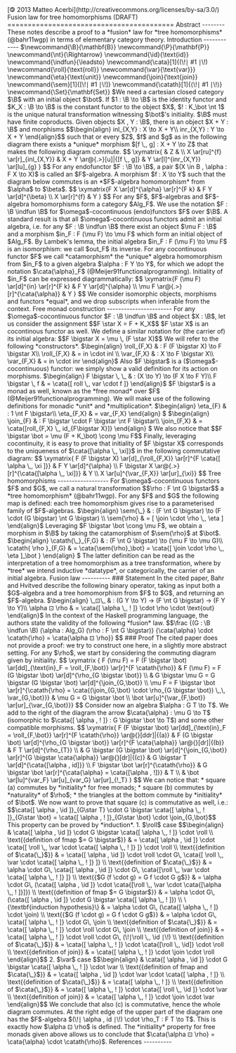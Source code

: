 <!-- (progn (setq compilation-window-height 0)
            (setq compilation-scroll-output nil)
			(defun make-thom () (if (equal (buffer-name) "thomcat.md")
                                            (compile "runhaskell Make.hs")))
			(add-hook 'after-save-hook 'make-thom))
     (remove-hook 'after-save-hook 'make-thom)
--!>

<script type="text/x-mathjax-config">
  MathJax.Hub.Config({
    extensions: ["tex2jax.js","fp.js"],
    //                         ^^^^^load fp.js
    jax: ["input/TeX","output/HTML-CSS"],
    "HTML-CSS": {
      styles: {".MathJax_Preview": {visibility: "hidden"}}
    },
    tex2jax: {inlineMath: [["$","$"],["\\(","\\)"]]},
    TeX: {extensions: ["xypic.js", "AMSmath.js","AMSsymbols.js"]}
    //                  ^^^^^^^^load xypic.js
  });
</script>

[<span style="-moz-transform: scaleX(-1); -o-transform: scaleX(-1); -webkit-transform: scaleX(-1); transform: scaleX(-1); display: inline-block;">
    ©
</span> 2013 Matteo Acerbi](http://creativecommons.org/licenses/by-sa/3.0/)

Fusion law for tree homomorphisms (DRAFT)
=========================================

Abstract
--------

These notes describe a proof to a *fusion* law for *tree
homomorphisms* (@bahr11wgp) in terms of elementary category theory.

Introduction
------------

$\newcommand{\B}{\mathbf{B}}
 \newcommand{\P}{\mathbf{P}}
 \newcommand{\nt}{\Rightarrow}
 \newcommand{\id}{\text{id}}
 \newcommand{\indfun}{\leadsto}
 \newcommand{\cata}[1]{(\!∣ #1 ∣\!)
 \newcommand{\roll}{\text{roll}}
 \newcommand{\var}{\text{var}}}
 \newcommand{\eta}{\text{unit}}
 \newcommand{\join}{\text{join}}
 \newcommand{\sem}[1]{[\!∣ #1 ∣\!]}
 \newcommand{\catath}[1]{⟨\!∣ #1 ∣\!⟩}
 \newcommand{\Set}{\mathbf{Set}}
$We need a cartesian closed category $\B$ with an initial object $\bot$.

If $1 : \B \to \B$ is the identity functor and $K_X : \B \to \B$ is
the constant functor to the object $X$,
$! : K_\bot \nt 1$ is the unique natural
transformation witnessing $\bot$'s initiality.

$\B$ must have finite coproducts. Given objects $X , Y : \B$, there is
an object $X + Y : \B$ and morphisms

$$\begin{align}
inl_{X,Y} : X \to X + Y\\
inr_{X,Y} : Y \to X + Y
\end{align}$$

such that or every $Z$, $f$ and $g$ as in the following diagram there
exists a *unique* morphism $[f \,, g] : X + Y \to Z$ that makes the
following diagram commute.

$$
\xymatrix{
& Z & \\
X \ar[ru]^{f} \ar[r]_{inl_{X,Y}} & X + Y \ar@{.>}[u]|{[f \,, g]} & Y \ar[l]^{inr_{X,Y}} \ar[lu]_{g}
}
$$

For any endofunctor $F : \B \to \B$, a pair $(X \in B , \alpha : F X
\to X)$ is called an $F$-algebra. A morphism $f : X \to Y$ such that
the diagram below commutes is an *$F$-algebra homomorphism* from
$\alpha$ to $\beta$.

$$
\xymatrix{F X \ar[d]^{\alpha} \ar[r]^{F k} & F Y \ar[d]^{\beta} \\
	    X \ar[r]^{f}                   & Y }
$$

For any $F$, $F$-algebras and $F$-algebra homomorphisms form a
category $Alg_F$.

We use the notation $F : \B \indfun \B$ for $\omega$-cocontinuous
(endo)functors $F$ over $\B$. A standard result is that all
$\omega$-cocontinuous functors admit an initial algebra, i.e. for any
$F : \B \indfun \B$ there exist an object $\mu F : \B$ and a morphism
$in_F : F (\mu F) \to \mu F$ which form an initial object of $Alg_F$.

By Lambek's lemma, the initial algebra $in_F : F (\mu F) \to \mu F$ is
an isomorphism: we call $out_F$ its inverse. For any cocontinuous
functor $F$ we call *catamorphism* the *unique* algebra homomorphism
from $in_F$ to a given algebra $\alpha : F Y \to Y$, for which we
adopt the notation $\cata{\alpha}_F$ (@Meijer91functionalprogramming).

Initiality of $in_F$ can be expressed diagrammatically:

$$
\xymatrix{F (\mu F) \ar[d]^{in} \ar[r]^{F k} & F Y \ar[d]^{\alpha} \\
	     \mu F  \ar@{.>}[r]^{\cata{\alpha}}   & Y }
$$

We consider isomorphic objects, morphisms and functors *equal*, and we
drop subscripts when inferable from the context.

Free monad construction
-----------------------

For any $\omega$-cocontinuous functor $F : \B \indfun \B$ and object $X : \B$,
let us consider the assignment

$$F \star X = F + K_X$$

$F \star X$ is an cocontinous functor as well. We define a similar
notation for (the carrier of) its initial algebra:

$$F \bigstar X = \mu \, (F \star X)$$

We will refer to the following *constructors*.

$\begin{align}
\roll_{F,X} & : F (F \bigstar X) \to F \bigstar X\\
\roll_{F,X} & = in \cdot inl \\
\var_{F,X} & : X \to F \bigstar X\\
\var_{F,X} & = in \cdot inr
\end{align}$

Also $F \bigstar$ is a ($\omega$-cocontinuous) functor: we simply show
a valid definition for its action on morphisms.

$\begin{align}
F \bigstar \, \_ & : (X \to Y) \to (F X \to F Y)\\
F \bigstar \, f & = \cata{[ roll \,, var \cdot f ]}
\end{align}$

$F \bigstar$ is a monad as well, known as the *free monad* over $F$
(@Meijer91functionalprogramming).

We will make use of the following definitions for monadic *unit* and
*multiplication*.

$\begin{align}
\eta_{F} & : 1 \nt F \bigstar\\
\eta_{F,X} & = var_{F,X}
\end{align}
$

$\begin{align}
\join_{F} & : F \bigstar \cdot F \bigstar \nt F \bigstar\\
\join_{F,X} & = \cata{[roll_{F,X} \,, id_{F\bigstar X}]}
\end{align}
$

We also notice that $$F \bigstar \bot = \mu (F + K_\bot) \cong \mu
F$$

Finally, leveraging cocontinuity, it is easy to prove that initiality
of $F \bigstar X$ corresponds to the uniqueness of $\cata{[\alpha \,,
\xi]}$ in the following commutative diagram:

$$
\xymatrix{
F (F \bigstar X) \ar[d]_{\roll_{F,X}} \ar[r]^{F \cata{[ \alpha \,, \xi ]}} & F Y \ar[d]^{\alpha} \\
F \bigstar X \ar@{.>}[r]^{\cata{[\alpha \,, \xi]}} & Y \\
X \ar[u]^{\var_{F,X}} \ar[ur]_{\xi}}
$$

Tree homomorphisms
------------------

For $\omega$-cocontinuous functors $F$ and $G$, we call a natural
transformation

$$\rho : F \nt G \bigstar$$

a *tree homomorphism* (@bahr11wgp).

For any $F$ and $G$ the following map is defined: each tree
homomorphism gives rise to a parameterised family of $F$-algebras.

$\begin{align}
\sem{\_} & : (F \nt G \bigstar) \to (F \cdot (G \bigstar) \nt G \bigstar) \\
\sem{\rho} & = [ \join \cdot \rho \,, \eta ]
\end{align}$

Leveraging $F \bigstar \bot \cong \mu F$, we obtain a morphism in $\B$
by taking the catamorphism of $\sem{\rho}$ at $\bot$.

$\begin{align}
\catath{\_}_{F,G} & : (F \nt G \bigstar) \to (\mu F \to \mu G)\\
\catath{ \rho }_{F,G} & = \cata{\sem{\rho}_\bot} = \cata{[ \join \cdot \rho \,, \eta ]_\bot }
\end{align}
$

The latter definition can be read as the interpretation of a tree
homomorphism as a tree transformation, where by *tree* we intend
inductive *datatype*, or categorically, the carrier of an initial
algebra.

Fusion law
----------

### Statement

In the cited paper, Bahr and Hvitved describe the following binary
operator, taking as input both a $G$-algebra and a tree homomorphism
from $F$ to $G$, and returning an $F$-algebra.

$\begin{align}
\_⊡\_ & : (G Y \to Y) → (F \nt G \bigstar) → (F Y \to Y)\\
\alpha ⊡ \rho & = \cata{[ \alpha \,, ! ]} \cdot \rho \cdot \text{out}
\end{align}$

In the context of the Haskell programming language, the authors state
the validity of the following *fusion* law.

$$\frac {(G : \B \indfun \B)
	 (\alpha : Alg_G)
	 (\rho : F \nt G \bigstar)}
	{\cata{\alpha} \cdot \catath{\rho} = \cata{\alpha ⊡ \rho}} $$

### Proof

The cited paper does not provide a proof: we try to construct one
here, in a slightly more abstract setting.

For any $\rho$, we start by considering the commuting diagram given by
initiality.

$$
\xymatrix {
  F (\mu F) = F (F \bigstar \bot) \ar[dd]_{\text{in}_F = \roll_{F,\bot}} \ar[r]^{F \catath{\rho}}
& F (\mu F) = F (G \bigstar \bot) \ar[d]^{\rho_{G \bigstar \bot}} \\
& G \bigstar \mu G = G \bigstar (G \bigstar \bot) \ar[d]^{\join_{G,\bot}}   \\          
  \mu F = F \bigstar \bot \ar[r]^{\catath{\rho} = \cata{(\join_{G,\bot} \cdot \rho_{G \bigstar \bot}) \,,\, \var_{G,\bot}}}
& \mu G = G \bigstar \bot \\
\bot \ar[u]^{\var_{F,\bot}} \ar[ur]_{\var_{G,\bot}}}
$$

Consider now an algebra $\alpha : G T \to T$.

We add to the right of the diagram the arrow $\cata{\alpha} : \mu G
\to T$ (isomorphic to $\cata{[ \alpha , ! ]} : G \bigstar \bot \to T$)
and some other compatible morphisms.

$$
\xymatrix{
	F (F \bigstar \bot) \ar[dd]_{\text{in}_F = \roll_{F,\bot}} \ar[r]^{F \catath{\rho}} \ar@{}[ddr]|{(a)} & F (G \bigstar \bot) \ar[d]^{\rho_{G \bigstar \bot}}  \ar[r]^{F \cata{\alpha}} \ar@{}[dr]|{(b)} & F T \ar[d]^{\rho_{T}} \\
                                                                                                      & G \bigstar (G \bigstar \bot) \ar[d]^{\join_{G,\bot}} \ar[r]^{G \bigstar \cata{\alpha}} \ar@{}[dr]|{(c)} & G \bigstar T \ar[d]^{\cata{[\alpha , id]}} \\
F \bigstar \bot \ar[r]^{\catath{\rho}}                                                                 & G \bigstar \bot \ar[r]^{\cata{\alpha} = \cata{[\alpha , !]}}                                                                 & T \\
                                                                                                      & \bot \ar[lu]^{var_F} \ar[u]_{var_G} \ar[ur]_{!_T}
}
$$

We can notice that:

* square (a) commutes by *initiality* for free monads;

* square (b) commutes by *naturality* of $\rho$;

* the triangles at the bottom commute by *initiality* of $\bot$.

We now want to prove that square (c) is commutative as well, i.e.:

$$\cata{[ \alpha , \id ]}_{G\star T} \cdot G \bigstar \cata{[ \alpha \,, ! ]}_{G\star \bot} =
\cata{[ \alpha , ! ]}_{G\star \bot} \cdot \join_{G,\bot}$$

This property can be proved by *induction*.

1. $\roll$ case

$$\begin{align}
& \cata{[ \alpha , \id ]} \cdot G \bigstar \cata{[ \alpha \,, ! ]} \cdot \roll \\
\text{{definition of fmap $= G \bigstar$}}
& = \cata{[ \alpha , \id ]} \cdot \cata{[ \roll \,, \var \cdot \cata{[ \alpha \,, ! ]} ]} \cdot \roll \\
\text{{definition of $\cata{\_}$}}
& = \cata{[ \alpha , \id ]} \cdot \roll \cdot G\, \cata{[ \roll \,, \var \cdot \cata{[ \alpha \,, ! ]} ]} \\
\text{{definition of $\cata{\_}$}}
& = \alpha \cdot G\, \cata{[ \alpha , \id ]} \cdot G\, \cata{[\roll \,, \var \cdot \cata{[ \alpha \,, ! ]} ]} \\
\text{{$G (f \cdot g) = G f \cdot G g$}}
& = \alpha \cdot G\, (\cata{[ \alpha , \id ]} \cdot \cata{[\roll \,, \var \cdot \cata{[\alpha \,, ! ]}]}) \\
\text{{definition of fmap $= G \bigstar$}}
& = \alpha \cdot G\, (\cata{[ \alpha , \id ]} \cdot G \bigstar \cata{[ \alpha \,, ! ]}) \\
\{\textbf{induction hypothesis}\}
& = \alpha \cdot G\, (\cata{[ \alpha \,, ! ]} \cdot \join) \\ 
\text{{$G (f \cdot g) = G f \cdot G g$}}
& = \alpha \cdot G\, \cata{[ \alpha \,, ! ]} \cdot G\, \join \\ 
\text{{definition of $\cata{\_}$}}
& = \cata{[ \alpha \,, ! ]} \cdot \roll \cdot G\, \join \\
\text{{definition of join}}
& = \cata{[ \alpha \,, ! ]} \cdot \roll \cdot G\, (\!∣\roll \,, \id ∣\!) \\
\text{{definition of $\cata{\_}$}}
& = \cata{[ \alpha \,, ! ]} \cdot \cata{[\roll \,, \id]} \cdot \roll \\
\text{{definition of join}}
& = \cata{[ \alpha \,, ! ]} \cdot \join \cdot \roll
\end{align}$$

2. $\var$ case

$$\begin{align}
&   \cata{[ \alpha , \id ]} \cdot G \bigstar \cata{[ \alpha \,, ! ]} \cdot \var \\
\text{{definition of fmap and $\cata{\_}$}}
& = \cata{[ \alpha , \id ]} \cdot \var \cdot \cata{[ \alpha , ! ]} \\
\text{{definition of $\cata{\_}$}}
& = \cata{[ \alpha \,, ! ]} \\
\text{{definition of $\cata{\_}$}}
& = \cata{[ \alpha \,, ! ]} \cdot \cata{[ \roll \,, \id ]} \cdot \var \\
\text{{definition of join}}
& = \cata{[ \alpha \,, ! ]} \cdot \join \cdot \var
\end{align}$$

We conclude that also (c) is commutative, hence the whole diagram
commutes.

At the right edge of the upper part of the diagram one has the
$F$-algebra $(\!∣ \alpha , id ∣\!) \cdot \rho_T : F T \to T$. This is
exactly how $\alpha ⊡ \rho$ is defined.

The *initiality* property for free monads given above allows us to
conclude that $\cata{\alpha ⊡ \rho} = \cata{\alpha} \cdot
\catath{\rho}$.

References
----------
